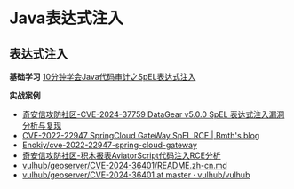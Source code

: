 # Java表达式注入


## 表达式注入
**基础学习**
[10分钟学会Java代码审计之SpEL表达式注入](https://mp.weixin.qq.com/s/7a1qecY8ST4xt5QVDG9vKw)  

**实战案例**
- [奇安信攻防社区-CVE-2024-37759 DataGear v5.0.0 SpEL 表达式注入漏洞分析与复现](https://forum.butian.net/article/590)  
- [CVE-2022-22947 SpringCloud GateWay SpEL RCE | Bmth's blog](http://www.bmth666.cn/2023/04/15/CVE-2022-22947-SpringCloud-GateWay-SpEL-RCE/index.html)  
- [Enokiy/cve-2022-22947-spring-cloud-gateway](https://github.com/Enokiy/cve-2022-22947-spring-cloud-gateway)  
- [奇安信攻防社区-积木报表AviatorScript代码注入RCE分析](https://forum.butian.net/article/511)  
- [vulhub/geoserver/CVE-2024-36401/README.zh-cn.md](https://github.com/vulhub/vulhub/blob/2111bfe468d2266575bdd0b699b9e2985abc1952/geoserver/CVE-2024-36401/README.zh-cn.md)  
- [vulhub/geoserver/CVE-2024-36401 at master · vulhub/vulhub](https://github.com/vulhub/vulhub/tree/master/geoserver/CVE-2024-36401)  

